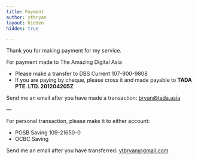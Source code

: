 ```yaml
---
title: Payment
author: ytbryan
layout: hidden
hidden: true

---
```

Thank you for making payment for my service.

For payment made to The Amazing Digital Asia

  * Please make a transfer to DBS Current 107-900-9808
  * If you are paying by cheque, please cross it and made payable to **TADA PTE. LTD. 201204205Z**

Send me an email after you have made a transaction: <bryan@tada.asia>

&#8212;

For personal transaction, please make it to either account:

  * POSB Saving 109-21650-0
  * OCBC Saving

Send me an email after you have transferred: <ytbryan@gmail.com>
